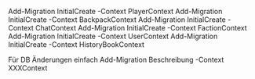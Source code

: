 ﻿Add-Migration InitialCreate -Context PlayerContext
Add-Migration InitialCreate -Context BackpackContext
Add-Migration InitialCreate -Context ChatContext
Add-Migration InitialCreate -Context FactionContext
Add-Migration InitialCreate -Context UserContext
Add-Migration InitialCreate -Context HistoryBookContext

Für DB Änderungen einfach
Add-Migration Beschreibung -Context XXXContext